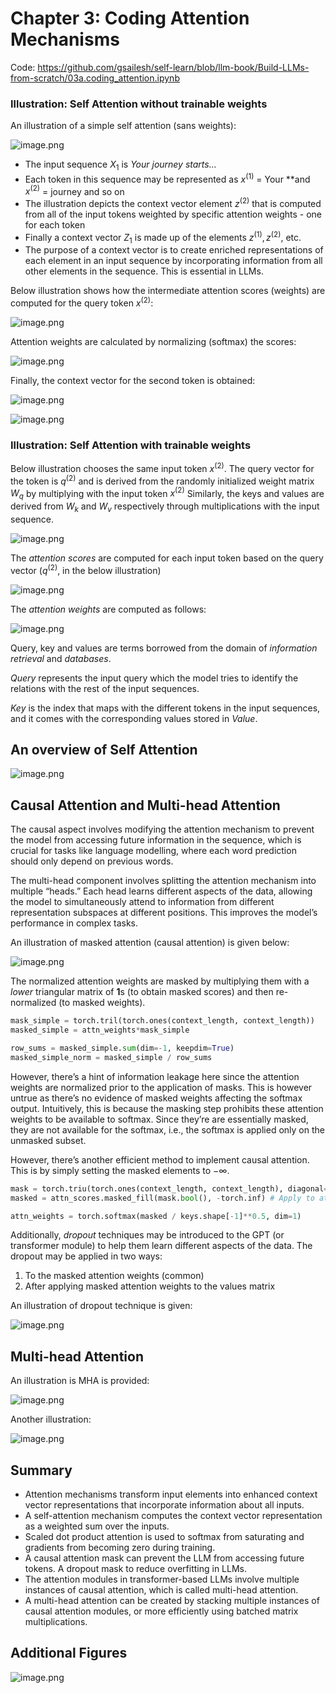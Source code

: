 # Chapter 3: Coding Attention Mechanisms

Code: https://github.com/gsailesh/self-learn/blob/llm-book/Build-LLMs-from-scratch/03a.coding_attention.ipynb

### Illustration: Self Attention without trainable weights

An illustration of a simple self attention (sans weights):

![image.png](Chapter%203%20Coding%20Attention%20Mechanisms%2018d345517e4b804eb3becf79ab3171f0/image.png)

- The input sequence $X_{1}$ is *Your journey starts…*
- Each token in this sequence may be represented as $x^{(1)}$ = Your **and $x^{(2)}$ = journey and so on
- The illustration depicts the context vector element $z^{(2)}$ that is computed from all of the input tokens weighted by specific attention weights - one for each token
- Finally a context vector $Z_{1}$ is made up of the elements $z^{(1)}, z^{(2)},$ etc.
- The purpose of a context vector is to create enriched representations of each element in an input sequence by incorporating information from all other elements in the sequence. This is essential in LLMs.

Below illustration shows how the intermediate attention scores (weights) are computed for the query token $x^{(2)}$:

![image.png](Chapter%203%20Coding%20Attention%20Mechanisms%2018d345517e4b804eb3becf79ab3171f0/image%201.png)

Attention weights are calculated by normalizing (softmax) the scores:

![image.png](Chapter%203%20Coding%20Attention%20Mechanisms%2018d345517e4b804eb3becf79ab3171f0/image%202.png)

Finally, the context vector for the second token is obtained:

![image.png](Chapter%203%20Coding%20Attention%20Mechanisms%2018d345517e4b804eb3becf79ab3171f0/image%203.png)

![image.png](Chapter%203%20Coding%20Attention%20Mechanisms%2018d345517e4b804eb3becf79ab3171f0/image%204.png)

### Illustration: Self Attention with trainable weights

Below illustration chooses the same input token $x^{(2)}$. The query vector for the token is $q^{(2)}$ and is derived from the randomly initialized weight matrix $W_{q}$ by multiplying with the input token $x^{(2)}$ Similarly, the keys and values are derived from $W_{k}$ and $W_{v}$ respectively through multiplications with the input sequence.

![image.png](Chapter%203%20Coding%20Attention%20Mechanisms%2018d345517e4b804eb3becf79ab3171f0/image%205.png)

The *attention scores* are computed for each input token based on the query vector ($q^{(2)}$, in the below illustration) 

![image.png](Chapter%203%20Coding%20Attention%20Mechanisms%2018d345517e4b804eb3becf79ab3171f0/image%206.png)

The *attention weights* are computed as follows:

![image.png](Chapter%203%20Coding%20Attention%20Mechanisms%2018d345517e4b804eb3becf79ab3171f0/image%207.png)

Query, key and values are terms borrowed from the domain of *information retrieval* and *databases*.

*Query* represents the input query which the model tries to identify the relations with the rest of the input sequences.

*Key* is the index that maps with the different tokens in the input sequences, and it comes with the corresponding values stored in *Value*.

## An overview of Self Attention

![image.png](Chapter%203%20Coding%20Attention%20Mechanisms%2018d345517e4b804eb3becf79ab3171f0/image%208.png)

## Causal Attention and Multi-head Attention

The causal aspect involves modifying the attention mechanism to prevent the model from accessing future information in the sequence, which is crucial for tasks like language modelling, where each word prediction should only depend on previous words.

The multi-head component involves splitting the attention mechanism into multiple “heads.” Each head learns different aspects of the data, allowing the model to simultaneously attend to information from different representation subspaces at different positions. This improves the model’s performance in complex tasks.

An illustration of masked attention (causal attention) is given below:

![image.png](Chapter%203%20Coding%20Attention%20Mechanisms%2018d345517e4b804eb3becf79ab3171f0/image%209.png)

The normalized attention weights are masked by multiplying them with a *lower* triangular matrix of **1**s (to obtain masked scores) and then re-normalized (to masked weights).

```python
mask_simple = torch.tril(torch.ones(context_length, context_length))
masked_simple = attn_weights*mask_simple

row_sums = masked_simple.sum(dim=-1, keepdim=True)
masked_simple_norm = masked_simple / row_sums
```

However, there’s a hint of information leakage here since the attention weights are normalized prior to the application of masks. This is however untrue as there’s no evidence of masked weights affecting the softmax output. Intuitively, this is because the masking step prohibits these attention weights to be available to softmax. Since they’re are essentially masked, they are not available for the softmax, i.e., the softmax is applied only on the unmasked subset.

However, there’s another efficient method to implement causal attention. This is by simply setting the masked elements to $-\infty$.

```python
mask = torch.triu(torch.ones(context_length, context_length), diagonal=1)
masked = attn_scores.masked_fill(mask.bool(), -torch.inf) # Apply to attention scores.

attn_weights = torch.softmax(masked / keys.shape[-1]**0.5, dim=1)
```

Additionally, *dropout* techniques may be introduced to the GPT (or transformer module) to help them learn different aspects of the data. The dropout may be applied in two ways:

1. To the masked attention weights (common)
2. After applying masked attention weights to the values matrix

An illustration of dropout technique is given:

![image.png](Chapter%203%20Coding%20Attention%20Mechanisms%2018d345517e4b804eb3becf79ab3171f0/image%2010.png)

## Multi-head Attention

An illustration is MHA is provided:

![image.png](Chapter%203%20Coding%20Attention%20Mechanisms%2018d345517e4b804eb3becf79ab3171f0/image%2011.png)

Another illustration:

![image.png](Chapter%203%20Coding%20Attention%20Mechanisms%2018d345517e4b804eb3becf79ab3171f0/image%2012.png)

## Summary

- Attention mechanisms transform input elements into enhanced context vector representations that incorporate information about all inputs.
- A self-attention mechanism computes the context vector representation as a weighted sum over the inputs.
- Scaled dot product attention is used to softmax from saturating and gradients from becoming zero during training.
- A causal attention mask can prevent the LLM from accessing future tokens. A dropout mask to reduce overfitting in LLMs.
- The attention modules in transformer-based LLMs involve multiple instances of causal attention, which is called multi-head attention.
- A multi-head attention can be created by stacking multiple instances of causal attention modules, or more efficiently using batched matrix multiplications.

## Additional Figures

![image.png](Chapter%203%20Coding%20Attention%20Mechanisms%2018d345517e4b804eb3becf79ab3171f0/image%2013.png)